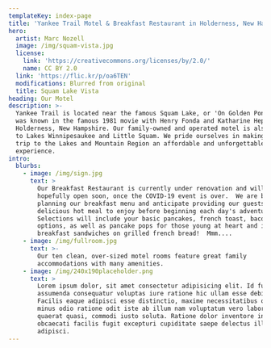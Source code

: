 ```yaml
---
templateKey: index-page
title: 'Yankee Trail Motel & Breakfast Restaurant in Holderness, New Hampshire'
hero:
  artist: Marc Nozell
  image: /img/squam-vista.jpg
  license:
    link: 'https://creativecommons.org/licenses/by/2.0/'
    name: CC BY 2.0
  link: 'https://flic.kr/p/oa6TEN'
  modifications: Blurred from original
  title: Squam Lake Vista
heading: Our Motel
description: >-
  Yankee Trail is located near the famous Squam Lake, or 'On Golden Pond' as it
  was known in the famous 1981 movie with Henry Fonda and Katharine Hepburn, in
  Holderness, New Hampshire. Our family-owned and operated motel is also close
  to Lakes Winnipesaukee and Little Squam. We pride ourselves in making your
  trip to the Lakes and Mountain Region an affordable and unforgettable
  experience. 
intro:
  blurbs:
    - image: /img/sign.jpg
      text: >
        Our Breakfast Restaurant is currently under renovation and will
        hopefully open soon, once the COVID-19 event is over.  We are busy
        planning our breakfast menu and anticipate providing our guests a
        delicious hot meal to enjoy before beginning each day's adventure! 
        Selections will include your basic pancakes, french toast, bacon and egg
        options, as well as pancake pops for those young at heart and incredible
        breakfast sandwiches on grilled french bread!  Mmm....
    - image: /img/fullroom.jpg
      text: >-
        Our ten clean, over-sized motel rooms feature great family
        accommodations with many amenities.
    - image: /img/240x190placeholder.png
      text: >
        Lorem ipsum dolor, sit amet consectetur adipisicing elit. Id fuga beatae
        assumenda consequatur voluptas iure ratione hic ullam esse debitis.
        Facilis eaque adipisci esse distinctio, maxime necessitatibus officia
        minus odio ratione odit iste ab illum nam voluptatum vero laborum
        quaerat quasi, commodi iusto soluta. Ratione dolor inventore in
        obcaecati facilis fugit excepturi cupiditate saepe delectus illo optio
        adipisci.
---
```



